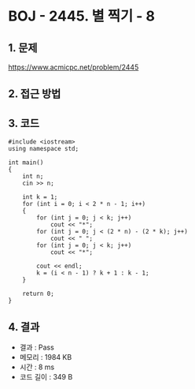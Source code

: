 # BOJ - 2445. 별 찍기 - 8

## 1. 문제  
https://www.acmicpc.net/problem/2445
## 2. 접근 방법  

## 3. 코드  
```
#include <iostream>
using namespace std;

int main()
{
	int n;
	cin >> n;

	int k = 1;
	for (int i = 0; i < 2 * n - 1; i++)
	{
		for (int j = 0; j < k; j++)
			cout << "*";
		for (int j = 0; j < (2 * n) - (2 * k); j++)
			cout << " ";
		for (int j = 0; j < k; j++)
			cout << "*";

		cout << endl;
		k = (i < n - 1) ? k + 1 : k - 1;
	}

	return 0;
}
```
## 4. 결과
- 결과 : Pass
- 메모리 : 1984 KB
- 시간 : 8 ms
- 코드 길이 : 349 B